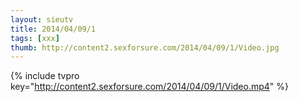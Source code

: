 ```yaml
--- 
layout: sieutv
title: 2014/04/09/1
tags: [xxx]
thumb: http://content2.sexforsure.com/2014/04/09/1/Video.jpg
---
```

{% include tvpro key="http://content2.sexforsure.com/2014/04/09/1/Video.mp4" %} 
